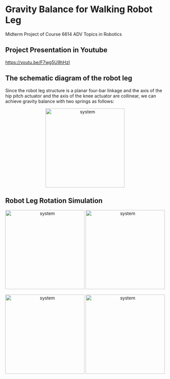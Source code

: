 # Gravity Balance for Walking Robot Leg
Midterm Project of Course 6614 ADV Topics in Robotics

## Project Presentation in Youtube
https://youtu.be/F7wg5U9hHzI

## The schematic diagram of the robot leg
Since the robot leg structure is a planar four-bar linkage and the axis of the hip pitch actuator and the axis of the knee actuator are collinear, we can achieve gravity balance with two springs as follows:

<p align="center">
    <img src="https://github.com/Qincheng-Sheng/Gravity_Balance_Robot_Leg/pictures/structure.png" alt="system" width= 250">
</p>


## Robot Leg Rotation Simulation


<p align="center">
    <img src="https://github.com/Qincheng-Sheng/Gravity_Balance_Robot_Leg/pictures/hip_pitch.gif" alt="system" width= 250">
    <img src="https://github.com/Qincheng-Sheng/Gravity_Balance_Robot_Leg/pictures/hip_roll.gif" alt="system" width= 250">
</p>

<p align="center">
    <img src="https://github.com/Qincheng-Sheng/Gravity_Balance_Robot_Leg/pictures/knee.gif" alt="system" width= 250">
    <img src="https://github.com/Qincheng-Sheng/Gravity_Balance_Robot_Leg/pictures/mixed.gif" alt="system" width= 250">
</p>
